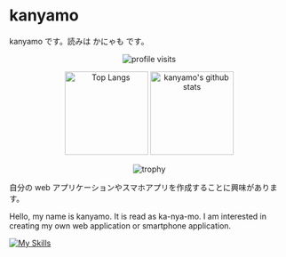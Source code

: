 # kanyamo

<p>
  kanyamo です。読みは かにゃも です。
</p>

<p align="center">
  <img alt="profile visits" src="https://komarev.com/ghpvc/?username=kanyamo&color=brightgreen&style=for-the-badge">
</p>

<p align="center"> 
  <img alt="Top Langs" height="150px" src="https://github-readme-stats.vercel.app/api/top-langs/?username=kanyamo&theme=dark&count_private=true&layout=compact" />
  <img alt="kanyamo's github stats" height="150px" src="https://github-readme-stats.vercel.app/api?username=kanyamo&theme=dark" />
</p>

<p align="center">
  <img alt="trophy" src="https://github-profile-trophy.vercel.app/?username=kanyamo&theme=dark&column=)](https://github.com/ryo-ma/github-profile-trophy)">
</p>

<p>
自分の web アプリケーションやスマホアプリを作成することに興味があります。
</p>

<p>
Hello, my name is kanyamo. It is read as ka-nya-mo. I am interested in creating my own web application or smartphone application.
</p>

[![My Skills](https://skillicons.dev/icons?i=html,css,js,ts,sass,lit,webpack,node,react,nextjs,nestjs,prisma,graphql,py,django,dart,flutter,postgres,docker,aws,git,github,githubactions,linux,nginx)](https://skillicons.dev)
